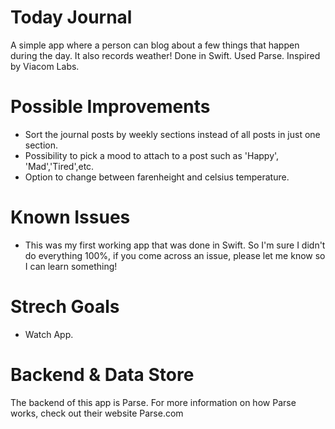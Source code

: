 # Today Journal
A simple app where a person can blog about a few things that happen during the day. It also records weather! Done in Swift. Used Parse. Inspired by Viacom Labs.

# Possible Improvements
- Sort the journal posts by weekly sections instead of all posts in just one section.
- Possibility to pick a mood to attach to a post such as 'Happy', 'Mad','Tired',etc.
- Option to change between farenheight and celsius temperature. 

# Known Issues
- This was my first working app that was done in Swift. So I'm sure I didn't do everything 100%, if you come across an issue, please let me know so I can learn something!

# Strech Goals
- Watch App.

# Backend & Data Store
The backend of this app is Parse. For more information on how Parse works, check out their website Parse.com

